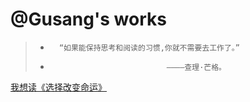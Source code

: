 <!-- _coverpage.md -->

# @Gusang's works

>*       “如果能保持思考和阅读的习惯,你就不需要去工作了。”
>*                               ————查理·芒格。

[我想读《选择改变命运》](/README.md)
